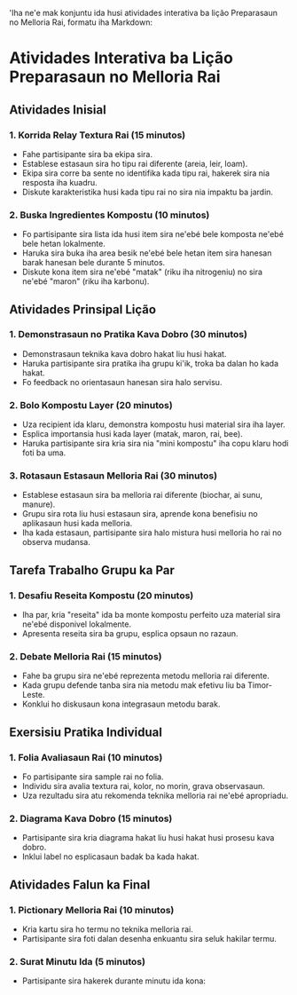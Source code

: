 'Iha ne'e mak konjuntu ida husi atividades interativa ba lição Preparasaun no Melloria Rai, formatu iha Markdown:

# Atividades Interativa ba Lição Preparasaun no Melloria Rai

## Atividades Inisial

### 1. Korrida Relay Textura Rai (15 minutos)
- Fahe partisipante sira ba ekipa sira.
- Establese estasaun sira ho tipu rai diferente (areia, leir, loam).
- Ekipa sira corre ba sente no identifika kada tipu rai, hakerek sira nia resposta iha kuadru.
- Diskute karakteristika husi kada tipu rai no sira nia impaktu ba jardin.

### 2. Buska Ingredientes Kompostu (10 minutos)
- Fo partisipante sira lista ida husi item sira ne'ebé bele komposta ne'ebé bele hetan lokalmente.
- Haruka sira buka iha area besik ne'ebé bele hetan item sira hanesan barak hanesan bele durante 5 minutos.
- Diskute kona item sira ne'ebé "matak" (riku iha nitrogeniu) no sira ne'ebé "maron" (riku iha karbonu).

## Atividades Prinsipal Lição

### 1. Demonstrasaun no Pratika Kava Dobro (30 minutos)
- Demonstrasaun teknika kava dobro hakat liu husi hakat.
- Haruka partisipante sira pratika iha grupu ki'ik, troka ba dalan ho kada hakat.
- Fo feedback no orientasaun hanesan sira halo servisu.

### 2. Bolo Kompostu Layer (20 minutos)
- Uza recipient ida klaru, demonstra kompostu husi material sira iha layer.
- Esplica importansia husi kada layer (matak, maron, rai, bee).
- Haruka partisipante sira kria sira nia "mini kompostu" iha copu klaru hodi foti ba uma.

### 3. Rotasaun Estasaun Melloria Rai (30 minutos)
- Establese estasaun sira ba melloria rai diferente (biochar, ai sunu, manure).
- Grupu sira rota liu husi estasaun sira, aprende kona benefisiu no aplikasaun husi kada melloria.
- Iha kada estasaun, partisipante sira halo mistura husi melloria ho rai no observa mudansa.

## Tarefa Trabalho Grupu ka Par

### 1. Desafiu Reseita Kompostu (20 minutos)
- Iha par, kria "reseita" ida ba monte kompostu perfeito uza material sira ne'ebé disponivel lokalmente.
- Apresenta reseita sira ba grupu, esplica opsaun no razaun.

### 2. Debate Melloria Rai (15 minutos)
- Fahe ba grupu sira ne'ebé reprezenta metodu melloria rai diferente.
- Kada grupu defende tanba sira nia metodu mak efetivu liu ba Timor-Leste.
- Konklui ho diskusaun kona integrasaun metodu barak.

## Exersisiu Pratika Individual

### 1. Folia Avaliasaun Rai (10 minutos)
- Fo partisipante sira sample rai no folia.
- Individu sira avalia textura rai, kolor, no morin, grava observasaun.
- Uza rezultadu sira atu rekomenda teknika melloria rai ne'ebé apropriadu.

### 2. Diagrama Kava Dobro (15 minutos)
- Partisipante sira kria diagrama hakat liu husi hakat husi prosesu kava dobro.
- Inklui label no esplicasaun badak ba kada hakat.

## Atividades Falun ka Final

### 1. Pictionary Melloria Rai (10 minutos)
- Kria kartu sira ho termu no teknika melloria rai.
- Partisipante sira foti dalan desenha enkuantu sira seluk hakilar termu.

### 2. Surat Minutu Ida (5 minutos)
- Partisipante sira hakerek durante minutu ida kona: